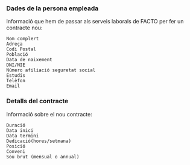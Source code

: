 ### Dades de la persona empleada
Informació que hem de passar als serveis laborals de FACTO per fer un contracte nou:
```
Nom complert
Adreça
Codi Postal
Població
Data de naixement
DNI/NIE
Número afiliació seguretat social
Estudis
Telèfon
Email
```

### Detalls del contracte
Informació sobre el nou contracte:
```
Duració
Data inici
Data termini
Dedicació(hores/setmana)
Posició
Conveni
Sou brut (mensual o annual)
```